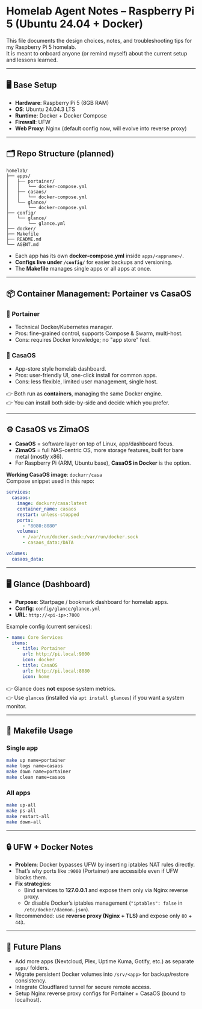 # Homelab Agent Notes – Raspberry Pi 5 (Ubuntu 24.04 + Docker)

This file documents the design choices, notes, and troubleshooting tips for my Raspberry Pi 5 homelab.  
It is meant to onboard anyone (or remind myself) about the current setup and lessons learned.

---

## 🖥️ Base Setup
- **Hardware**: Raspberry Pi 5 (8GB RAM)
- **OS**: Ubuntu 24.04.3 LTS
- **Runtime**: Docker + Docker Compose
- **Firewall**: UFW
- **Web Proxy**: Nginx (default config now, will evolve into reverse proxy)

---

## 🗂️ Repo Structure (planned)
```
homelab/
├── apps/
│   ├── portainer/
│   │   └── docker-compose.yml
│   ├── casaos/
│   │   └── docker-compose.yml
│   └── glance/
│       └── docker-compose.yml
├── config/
│   └── glance/
│       └── glance.yml
├── docker/
├── Makefile
├── README.md
└── AGENT.md
```

- Each app has its own **docker-compose.yml** inside `apps/<appname>/`.
- **Configs live under `/config/`** for easier backups and versioning.
- The **Makefile** manages single apps or all apps at once.

---

## 📦 Container Management: Portainer vs CasaOS

### 🔹 Portainer
- Technical Docker/Kubernetes manager.
- Pros: fine-grained control, supports Compose & Swarm, multi-host.
- Cons: requires Docker knowledge; no "app store" feel.

### 🔹 CasaOS
- App-store style homelab dashboard.
- Pros: user-friendly UI, one-click install for common apps.
- Cons: less flexible, limited user management, single host.

👉 Both run as **containers**, managing the same Docker engine.  
👉 You can install both side-by-side and decide which you prefer.

---

## ⚙️ CasaOS vs ZimaOS

- **CasaOS** = software layer on top of Linux, app/dashboard focus.
- **ZimaOS** = full NAS-centric OS, more storage features, built for bare metal (mostly x86).
- For Raspberry Pi (ARM, Ubuntu base), **CasaOS in Docker** is the option.

**Working CasaOS image**: `dockurr/casa`  
Compose snippet used in this repo:
```yaml
services:
  casaos:
    image: dockurr/casa:latest
    container_name: casaos
    restart: unless-stopped
    ports:
      - "8080:8080"
    volumes:
      - /var/run/docker.sock:/var/run/docker.sock
      - casaos_data:/DATA

volumes:
  casaos_data:
```

---

## 🖥️ Glance (Dashboard)

- **Purpose**: Startpage / bookmark dashboard for homelab apps.  
- **Config**: `config/glance/glance.yml`  
- **URL**: `http://<pi-ip>:7000`  

Example config (current services):
```yaml
- name: Core Services
  items:
    - title: Portainer
      url: http://pi.local:9000
      icon: docker
    - title: CasaOS
      url: http://pi.local:8080
      icon: home
```

👉 Glance does **not** expose system metrics.  
👉 Use `glances` (installed via `apt install glances`) if you want a system monitor.

---

## 🔑 Makefile Usage

### Single app
```bash
make up name=portainer
make logs name=casaos
make down name=portainer
make clean name=casaos
```

### All apps
```bash
make up-all
make ps-all
make restart-all
make down-all
```

---

## 🔒 UFW + Docker Notes

- **Problem**: Docker bypasses UFW by inserting iptables NAT rules directly.
- That’s why ports like `:9000` (Portainer) are accessible even if UFW blocks them.
- **Fix strategies**:
  - Bind services to **127.0.0.1** and expose them only via Nginx reverse proxy.
  - Or disable Docker’s iptables management (`"iptables": false` in `/etc/docker/daemon.json`).
- Recommended: use **reverse proxy (Nginx + TLS)** and expose only `80` + `443`.

---

## 📝 Future Plans

- Add more apps (Nextcloud, Plex, Uptime Kuma, Gotify, etc.) as separate `apps/` folders.
- Migrate persistent Docker volumes into `/srv/<app>` for backup/restore consistency.
- Integrate Cloudflared tunnel for secure remote access.
- Setup Nginx reverse proxy configs for Portainer + CasaOS (bound to localhost).
